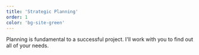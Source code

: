 ```yaml
---
title: 'Strategic Planning'
order: 1
color: 'bg-site-green'
---
```


Planning is fundamental to a successful project. I'll work with you to find out all of your needs.
